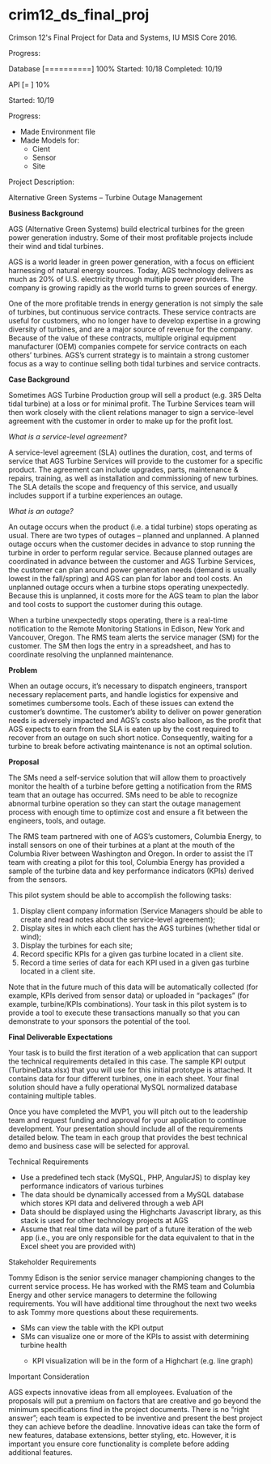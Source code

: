 # crim12_ds_final_proj
Crimson 12's Final Project for Data and Systems, IU MSIS Core 2016.

Progress:

Database [==========] 100%
  Started: 10/18
  Completed: 10/19

API [=         ] 10%
 
Started: 10/19

Progress:

<ul>
<li>Made Environment file</li>
<li>Made Models for:<ul>
<li>Cient</li>
<li>Sensor</li>
<li>Site</li>
</ul>
</ul>
  

Project Description:

Alternative Green Systems – Turbine Outage Management

<b>Business Background</b>

AGS (Alternative Green Systems) build electrical turbines for the green power generation industry. Some of their most profitable projects include their wind and tidal turbines. 

AGS is a world leader in green power generation, with a focus on efficient harnessing of natural energy sources. Today, AGS technology delivers as much as 20% of U.S. electricity through multiple power providers. The company is growing rapidly as the world turns to green sources of energy. 

One of the more profitable trends in energy generation is not simply the sale of turbines, but continuous service contracts. These service contracts are useful for customers, who no longer have to develop expertise in a growing diversity of turbines, and are a major source of revenue for the company. Because of the value of these contracts, multiple original equipment manufacturer (OEM) companies compete for service contracts on each others’ turbines. AGS’s current strategy is to maintain a strong customer focus as a way to continue selling both tidal turbines and service contracts.

<b>Case Background </b>

Sometimes AGS Turbine Production group will sell a product (e.g. 3R5 Delta tidal turbine) at a loss or for minimal profit. The Turbine Services team will then work closely with the client relations manager to sign a service-level agreement with the customer in order to make up for the profit lost. 

<i>What is a service-level agreement? </i>

A service-level agreement (SLA) outlines the duration, cost, and terms of service that AGS Turbine Services will provide to the customer for a specific product. The agreement can include upgrades, parts, maintenance & repairs, training, as well as installation and commissioning of new turbines. The SLA details the scope and frequency of this service, and usually includes support if a turbine experiences an outage. 

<i>What is an outage? </i>

An outage occurs when the product (i.e. a tidal turbine) stops operating as usual. There are two types of outages – planned and unplanned. A planned outage occurs when the customer decides in advance to stop running the turbine in order to perform regular service. Because planned outages are coordinated in advance between the customer and AGS Turbine Services, the customer can plan around power generation needs (demand is usually lowest in the fall/spring) and AGS can plan for labor and tool costs. An unplanned outage occurs when a turbine stops operating unexpectedly. Because this is unplanned, it costs more for the AGS team to plan the labor and tool costs to support the customer during this outage. 

When a turbine unexpectedly stops operating, there is a real-time notification to the Remote Monitoring Stations in Edison, New York and Vancouver, Oregon. The RMS team alerts the service manager (SM) for the customer. The SM then logs the entry in a spreadsheet, and has to coordinate resolving the unplanned maintenance. 

<b>Problem </b>

When an outage occurs, it’s necessary to dispatch engineers, transport necessary replacement parts, and handle logistics for expensive and sometimes cumbersome tools. Each of these issues can extend the customer’s downtime. The customer’s ability to deliver on power generation needs is adversely impacted and AGS’s costs also balloon, as the profit that AGS expects to earn from the SLA is eaten up by the cost required to recover from an outage on such short notice. Consequently, waiting for a turbine to break before activating maintenance is not an optimal solution.

<b>Proposal </b>

The SMs need a self-service solution that will allow them to proactively monitor the health of a turbine before getting a notification from the RMS team that an outage has occurred. SMs need to be able to recognize abnormal turbine operation so they can start the outage management process with enough time to optimize cost and ensure a fit between the engineers, tools, and outage.

The RMS team partnered with one of AGS’s customers, Columbia Energy, to install sensors on one of their turbines at a plant at the mouth of the Columbia River between Washington and Oregon. In order to assist the IT team with creating a pilot for this tool, Columbia Energy has provided a sample of the turbine data and key performance indicators (KPIs) derived from the sensors. 

This pilot system should be able to accomplish the following tasks:

<ol>
<li>Display client company information (Service Managers should be able to create and read notes about the service-level agreement);</li>
<li>Display sites in which each client has the AGS turbines (whether tidal or wind);</li>
<li>Display the turbines for each site;</li>
<li>Record specific KPIs for a given gas turbine located in a client site.</li>
<li>Record a time series of data for each KPI used in a given gas turbine located in a client site.</li>
</ol>

Note that in the future much of this data will be automatically collected (for example, KPIs derived from sensor data) or uploaded in “packages” (for example, turbine/KPIs combinations). Your task in this pilot system is to provide a tool to execute these transactions manually so that you can demonstrate to your sponsors the potential of the tool.
 
<b>Final Deliverable Expectations</b>

Your task is to build the first iteration of a web application that can support the technical requirements detailed in this case. The sample KPI output (TurbineData.xlsx) that you will use for this initial prototype is attached. It contains data for four different turbines, one in each sheet. Your final solution should have a fully operational MySQL normalized database containing multiple tables. 

Once you have completed the MVP1, you will pitch out to the leadership team and request funding and approval for your application to continue development. Your presentation should include all of the requirements detailed below. The team in each group that provides the best technical demo and business case will be selected for approval. 

Technical Requirements 
<ul>
<li>Use a predefined tech stack (MySQL, PHP, AngularJS) to display key performance indicators of various turbines </li>
<li>The data should be dynamically accessed from a MySQL database which stores KPI data and delivered through a web API</li>
<li>Data should be displayed using the Highcharts Javascript library, as this stack is used for other technology projects at AGS</li>
<li>Assume that real time data will be part of a future iteration of the web app (i.e., you are only responsible for the data equivalent to that in the Excel sheet you are provided with)</li>
</ul>

Stakeholder Requirements 

Tommy Edison is the senior service manager championing changes to the current service process. He has worked with the RMS team and Columbia Energy and other service managers to determine the following requirements. You will have additional time throughout the next two weeks to ask Tommy more questions about these requirements. 

<uL>
<li>SMs can view the table with the KPI output </li>
<li>SMs can visualize one or more of the KPIs to assist with determining turbine health </li>
<ul>
<li>KPI visualization will be in the form of a Highchart (e.g. line graph) </li>
</ul>
</ul>

Important Consideration

AGS expects innovative ideas from all employees. Evaluation of the proposals will put a premium on factors that are creative and go beyond the minimum specifications find in the project documents. There is no “right answer”; each team is expected to be inventive and present the best project they can achieve before the deadline. Innovative ideas can take the form of new features, database extensions, better styling, etc. However, it is important you ensure core functionality is complete before adding additional features.
